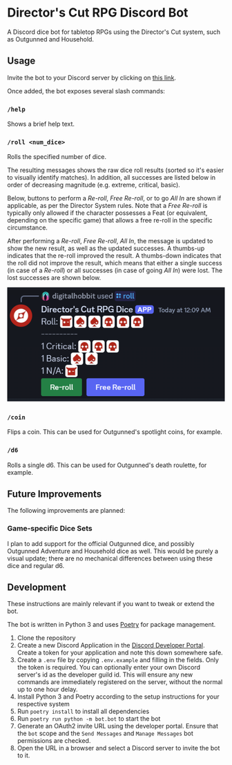 # Director's Cut RPG Discord Bot
A Discord dice bot for tabletop RPGs using the Director's Cut system, such as Outgunned and Household.

## Usage

Invite the bot to your Discord server by clicking on [this link](https://discord.com/oauth2/authorize?client_id=1312603605832040568&permissions=10240&integration_type=0&scope=bot).

Once added, the bot exposes several slash commands:

### `/help`

Shows a brief help text.

### `/roll <num_dice>`

Rolls the specified number of dice.

The resulting messages shows the raw dice roll results (sorted so it's easier to visually identify matches).
In addition, all successes are listed below in order of decreasing magnitude (e.g. extreme, critical, basic).

Below, buttons to perform a _Re-roll_, _Free Re-roll_, or to go _All In_ are shown if applicable, as per the
Director System rules. Note that a _Free Re-roll_ is typically only allowed if the character possesses a Feat
(or equivalent, depending on the specific game) that allows a free re-roll in the specific circumstance.

After performing a _Re-roll_, _Free Re-roll_, _All In_, the message is updated to show the new result, as well as
the updated successes. A thumbs-up indicates that the re-roll improved the result. A thumbs-down indicates that
the roll did not improve the result, which means that either a single success (in case of a _Re-roll_) or all
successes (in case of going _All In_) were lost. The lost
successes are shown below.

![Screenshot of the bot in action](screenshot.png)

### `/coin`

Flips a coin. This can be used for Outgunned's spotlight coins, for example.

### `/d6`

Rolls a single d6. This can be used for Outgunned's death roulette, for example.

## Future Improvements

The following improvements are planned:

### Game-specific Dice Sets

I plan to add support for the official Outgunned dice, and possibly Outgunned Adventure and Household dice as well.
This would be purely a visual update; there are no mechanical differences between using these dice and regular d6.

## Development

These instructions are mainly relevant if you want to tweak or extend the bot.

The bot is written in Python 3 and uses [Poetry](https://python-poetry.org/) for package management.

1. Clone the repository
2. Create a new Discord Application in the [Discord Developer Portal](https://discord.com/developers/applications).
   Create a token for your application and note this down somewhere safe.
3. Create a `.env` file by copying `.env.example` and filling in the fields. Only the token is required.
   You can optionally enter your own Discord server's id as the developer guild id. This will ensure any
   new commands are immediately registered on the server, without the normal up to one hour delay.
4. Install Python 3 and Poetry according to the setup instructions for your respective system
5. Run `poetry install` to install all dependencies
6. Run `poetry run python -m bot.bot` to start the bot
7. Generate an OAuth2 invite URL using the developer portal. Ensure that the `bot` scope and the
   `Send Messages` and `Manage Messages` bot permissions are checked.
8. Open the URL in a browser and select a Discord server to invite the bot to it.
